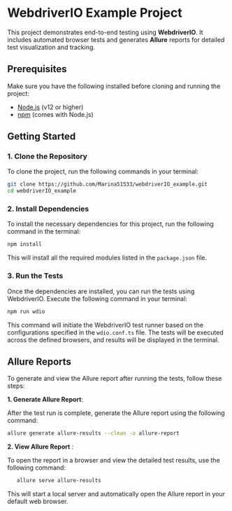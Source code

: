 # WebdriverIO Example Project

This project demonstrates end-to-end testing using **WebdriverIO**. It includes automated browser tests and generates **Allure** reports for detailed test visualization and tracking.

## Prerequisites

Make sure you have the following installed before cloning and running the project:

- [Node.js](https://nodejs.org/en/download/) (v12 or higher)
- [npm](https://www.npmjs.com/get-npm) (comes with Node.js)

## Getting Started

### 1. Clone the Repository

To clone the project, run the following commands in your terminal:

```bash
git clone https://github.com/Marina51533/webdriverIO_example.git
cd webdriverIO_example
```

### 2. Install Dependencies

To install the necessary dependencies for this project, run the following command in the terminal:

```bash
npm install
```

This will install all the required modules listed in the `package.json` file.

### 3. Run the Tests

Once the dependencies are installed, you can run the tests using WebdriverIO. Execute the following command in your terminal:

```bash
npm run wdio
```

This command will initiate the WebdriverIO test runner based on the configurations specified in the `wdio.conf.ts` file. The tests will be executed across the defined browsers, and results will be displayed in the terminal.

## Allure Reports

To generate and view the Allure report after running the tests, follow these steps:

**1. Generate Allure Report**:

After the test run is complete, generate the Allure report using the following command:

```bash
allure generate allure-results --clean -o allure-report
```

**2. View Allure Report** :

To open the report in a browser and view the detailed test results, use the following command:

```bash
   allure serve allure-results
```

This will start a local server and automatically open the Allure report in your default web browser.

